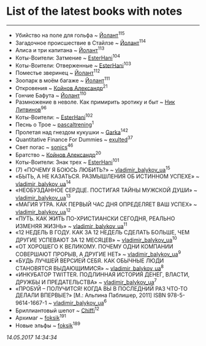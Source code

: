 # List of the latest books with notes
---

* Убийство на поле для гольфа ~ [Йолант](users/104/104690883692185089260-google)<sup>115</sup>
* Загадочное происшествие в Стайлзе ~ [Йолант](users/104/104690883692185089260-google)<sup>114</sup>
* Алиса и три капитана ~ [Йолант](users/104/104690883692185089260-google)<sup>113</sup>
* Коты-Воители: Затмение ~ [EsterHani](users/305/30558181-vkontakte)<sup>104</sup>
* Коты-Воители: Отверженные ~ [EsterHani](users/305/30558181-vkontakte)<sup>103</sup>
* Поместье зверинец ~ [Йолант](users/104/104690883692185089260-google)<sup>112</sup>
* Зоопарк в моём багаже ~ [Йолант](users/104/104690883692185089260-google)<sup>111</sup>
* Откровения ~ [Койнов Александр](users/414/414040473-vkontakte)<sup>21</sup>
* Гончие Бафута ~ [Йолант](users/104/104690883692185089260-google)<sup>110</sup>
* Размножение в неволе. Как примирить эротику и быт ~ [Ник Литвинов](users/241/241974816-vkontakte)<sup>96</sup>
* Коты-Воители: ~ [EsterHani](users/305/30558181-vkontakte)<sup>102</sup>
* Песнь о Трое ~ [pascaltrening](users/116/1168869274-facebook)<sup>1</sup>
* Пролетая над гнездом кукушки ~ [Garka](users/115/115753719718250012620-google)<sup>142</sup>
* Quantitative Finance For Dummies ~ [exulted](users/100/100599204551896265722-google)<sup>37</sup>
* Свет погас ~ [sonics](users/588/5880221-vkontakte)<sup>46</sup>
* Братство ~ [Койнов Александр](users/414/414040473-vkontakte)<sup>20</sup>
* Коты-Воители: Знак трех ~ [EsterHani](users/305/30558181-vkontakte)<sup>101</sup>
* (7) «ПОЧЕМУ Я БОЮСЬ ЛЮБИТЬ?» ~ [vladimir_balykov_ua](users/423/423302481-vkontakte)<sup>15</sup>
* «БЫТЬ, А НЕ КАЗАТЬСЯ. РАЗМЫШЛЕНИЯ ОБ ИСТИННОМ УСПЕХЕ» ~ [vladimir_balykov_ua](users/423/423302481-vkontakte)<sup>14</sup>
* «НЕОБУЗДАННОЕ СЕРДЦЕ. ПОСТИГАЯ ТАЙНЫ МУЖСКОЙ ДУШИ» ~ [vladimir_balykov_ua](users/423/423302481-vkontakte)<sup>13</sup>
* «МАГИЯ УТРА. КАК ПЕРВЫЙ ЧАС ДНЯ ОПРЕДЕЛЯЕТ ВАШ УСПЕХ» ~ [vladimir_balykov_ua](users/423/423302481-vkontakte)<sup>12</sup>
* «ПУТЬ. КАК ЖИТЬ ПО-ХРИСТИАНСКИ СЕГОДНЯ, РЕАЛЬНО ИЗМЕНЯЯ ЖИЗНЬ» ~ [vladimir_balykov_ua](users/423/423302481-vkontakte)<sup>11</sup>
* «12 НЕДЕЛЬ В ГОДУ. КАК ЗА 12 НЕДЕЛЬ СДЕЛАТЬ БОЛЬШЕ, ЧЕМ ДРУГИЕ УСПЕВАЮТ ЗА 12 МЕСЯЦЕВ» ~ [vladimir_balykov_ua](users/423/423302481-vkontakte)<sup>10</sup>
* «ОТ ХОРОШЕГО К ВЕЛИКОМУ. ПОЧЕМУ ОДНИ КОМПАНИИ СОВЕРШАЮТ ПРОРЫВ, А ДРУГИЕ НЕТ» ~ [vladimir_balykov_ua](users/423/423302481-vkontakte)<sup>9</sup>
* «БУДЬ ЛУЧШЕЙ ВЕРСИЕЙ СЕБЯ. КАК ОБЫЧНЫЕ ЛЮДИ СТАНОВЯТСЯ ВЫДАЮЩИМИСЯ» ~ [vladimir_balykov_ua](users/423/423302481-vkontakte)<sup>8</sup>
* «ИНКУБАТОР TWITTER. ПОДЛИННАЯ ИСТОРИЯ ДЕНЕГ, ВЛАСТИ, ДРУЖБЫ И ПРЕДАТЕЛЬСТВА» ~ [vladimir_balykov_ua](users/423/423302481-vkontakte)<sup>7</sup>
* «ПРОБУЙ – ПОЛУЧИТСЯ! КОГДА ВЫ В ПОСЛЕДНИЙ РАЗ ЧТО-ТО ДЕЛАЛИ ВПЕРВЫЕ?»   [М.: Альпина Паблишер, 2011]  ISBN 978-5-9614-1667-1 ~ [vladimir_balykov_ua](users/423/423302481-vkontakte)<sup>6</sup>
* Бриллиантовый шепот ~ [Chiffi](users/105/105831994080785626680-google)<sup>12</sup>
* Архимаг ~ [foksik](users/173/1734575-vkontakte)<sup>191</sup>
* Новые эльфы ~ [foksik](users/173/1734575-vkontakte)<sup>189</sup>


_14.05.2017 14:34:34_
